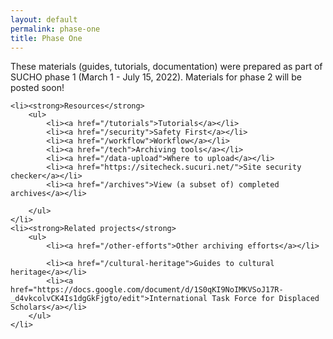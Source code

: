 ```yaml
---
layout: default
permalink: phase-one
title: Phase One
---
```


These materials (guides, tutorials, documentation) were prepared as part of SUCHO phase 1 (March 1 - July 15, 2022). Materials for phase 2 will be posted soon!


	<li><strong>Resources</strong>
		<ul>
			<li><a href="/tutorials">Tutorials</a></li>
			<li><a href="/security">Safety First</a></li>
			<li><a href="/workflow">Workflow</a></li>
			<li><a href="/tech">Archiving tools</a></li>
			<li><a href="/data-upload">Where to upload</a></li>
			<li><a href="https://sitecheck.sucuri.net/">Site security checker</a></li>
			<li><a href="/archives">View (a subset of) completed archives</a></li>

		</ul>
	</li>
	<li><strong>Related projects</strong>
		<ul>
			<li><a href="/other-efforts">Other archiving efforts</a></li>

			<li><a href="/cultural-heritage">Guides to cultural heritage</a></li>
			<li><a href="https://docs.google.com/document/d/1S0qKI9NoIMKVSoJ17R-_d4vkcolvCK4Is1dgGkFjgto/edit">International Task Force for Displaced Scholars</a></li>
		</ul>
	</li>